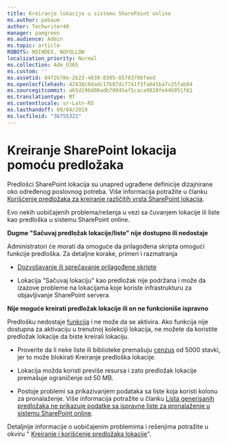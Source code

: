 ```yaml
---
title: Kreiranje lokacije u sistemu SharePoint online
ms.author: pebaum
author: Techwriter40
manager: pamgreen
ms.audience: Admin
ms.topic: article
ROBOTS: NOINDEX, NOFOLLOW
localization_priority: Normal
ms.collection: Adm_O365
ms.custom: ''
ms.assetid: 84f2b70e-2b23-4039-8305-85783798feed
ms.openlocfilehash: 42430c8dadc17b87dc7741f3fa045ba7c25fab84
ms.sourcegitcommit: a65d196d00adb70045af5caca9828fe44b951f61
ms.translationtype: MT
ms.contentlocale: sr-Latn-RS
ms.lasthandoff: 09/04/2019
ms.locfileid: "36755322"
---
```

# <a name="create-sharepoint-sites-using-templates"></a>Kreiranje SharePoint lokacija pomoću predložaka

Predlošci SharePoint lokacija su unapred ugrađene definicije dizajnirane oko određenog poslovnog potreba. Više informacija potražite u članku [Korišćenje predložaka za kreiranje različitih vrsta SharePoint lokacija](https://support.office.com/article/using-templates-to-create-different-kinds-of-sharepoint-sites-449eccec-ff99-4cf3-b62e-dcfee37e8da4).

Evo nekih uobičajenih problema/rešenja u vezi sa čuvanjem lokacije ili liste kao predloška u sistemu SharePoint online. 

**Dugme "Sačuvaj predložak lokacije/liste" nije dostupno ili nedostaje**

Administratori će morati da omoguće da prilagođena skripta omogući funkcije predloška. Za detaljne korake, primeri i razmatranja 

- [Dozvoljavanje ili sprečavanje prilagođene skripte](https://docs.microsoft.com/sharepoint/allow-or-prevent-custom-script)

- Lokacija "Sačuvaj lokaciju" kao predložak nije podržana i može da izazove probleme na lokacijama koje koriste infrastrukturu za objavljivanje SharePoint servera.

**Nije moguće kreirati predložak lokacije ili on ne funkcioniše ispravno**

Predlošku nedostaje [funkcija](https://social.technet.microsoft.com/wiki/contents/articles/14423.sharepoint-2013-existing-features-guid.aspx) i ne može da se aktivira. Ako funkcija nije dostupna za aktivaciju u trenutnoj kolekciji lokacija, ne možete da koristite predložak lokacije da biste kreirali lokaciju.

- Proverite da li neke liste ili biblioteke premašuju [cenzus](https://support.office.com/article/Manage-large-lists-and-libraries-in-SharePoint-B8588DAE-9387-48C2-9248-C24122F07C59) od 5000 stavki, jer to može blokirati Kreiranje predloška lokacije.

- Lokacija možda koristi previše resursa i zato predložak lokacije premašuje ograničenje od 50 MB.


- Postoje problemi sa prikazivanjem podataka sa liste koja koristi kolonu za pronalaženje. Više informacija potražite u članku [Lista generisanih predložaka ne prikazuje podatke sa ispravne liste za pronalaženje u sistemu SharePoint online](https://docs.microsoft.com/sharepoint/support/lists-and-libraries/template-generated-list-incorrect-data).

Detaljnije informacije o uobičajenim problemima i rešenjima potražite u okviru " [Kreiranje i korišćenje predložaka lokacije](https://support.office.com/article/Create-and-use-site-templates-60371B0F-00E0-4C49-A844-34759EBDD989)".



